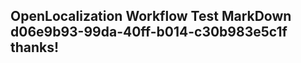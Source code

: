 <properties
ms.topic="hero-topic"
ms.test1="hero-topic"
ms.test2="test"/>

## OpenLocalization Workflow Test MarkDown d06e9b93-99da-40ff-b014-c30b983e5c1f thanks!
